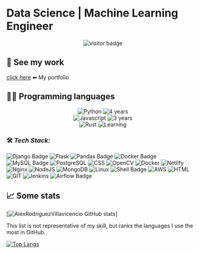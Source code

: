 # Data Science | Machine Learning Engineer

<p align="center">
  <img src="https://visitor-badge.laobi.icu/badge?page_id=AlexRodriguezVillavicencio.AlexRodriguezVillavicencio" alt="visitor badge"/>
</p>

## 💼 See my work

[click here](https://alexrodriguezvillavicencio.github.io/) ⬅ My portfolio

## 👩‍💻 Programming languages
<p align="center">


<img src="https://img.shields.io/badge/Python-909090?style=for-the-badge&logo=python&logoColor=blue" alt="Python" />
<img src="https://img.shields.io/badge/2%20years-acb334?style=for-the-badge" alt="4 years" />
<br/>
<img src="https://img.shields.io/badge/JavaScript-323330?style=for-the-badge&logo=javascript&logoColor=F7DF1E" alt="Javascript" />
<img src="https://img.shields.io/badge/2%20years-acb334?style=for-the-badge" alt="3 years" />
<br/>
<img src="https://img.shields.io/badge/Rust-800000?style=for-the-badge&logo=rust&logoColor=white" alt="Rust">
<img src="https://img.shields.io/badge/Learning-ff0d0d?style=for-the-badge" alt="Learning" />
<br/>

</p>

### 🛠️ **_Tech Stack:_**

<!-- TODO
- [] Center images changing from markdown to html
-->
![Django Badge](https://img.shields.io/badge/-Django-092E20?style=for-the-badge&labelColor=222222&logo=django&logoColor=ffffff) ![Flask](https://img.shields.io/badge/Flask-000000?style=for-the-badge&logo=flask&logoColor=white) ![Pandas  Badge](https://img.shields.io/badge/-Pandas-764ABC?style=for-the-badge&labelColor=222222&logo=Pandas&logoColor=ffffff) ![Docker Badge](https://img.shields.io/badge/-Docker-61DBFB?style=for-the-badge&labelColor=222222&logo=Docker&logoColor=61DBFB) ![MySQL Badge](https://img.shields.io/badge/MySQL-005C84?style=for-the-badge&labelColor=222222&logo=mysql&logoColor=white) ![PostgreSQL](https://img.shields.io/badge/PostgreSQL-316192?style=for-the-badge&logo=postgresql&logoColor=white) ![CSS](https://img.shields.io/badge/CSS3-1572B6?style=for-the-badge&logo=css3&logoColor=white) ![OpenCV](https://img.shields.io/badge/OpenCV-27338e?style=for-the-badge&logo=OpenCV&logoColor=white) ![Docker](https://img.shields.io/badge/Docker-2CA5E0?style=for-the-badge&logo=docker&logoColor=white) ![Netlify](https://img.shields.io/badge/Netlify-00C7B7?style=for-the-badge&logo=netlify&logoColor=white) ![Nginx](https://img.shields.io/badge/Nginx-009639?style=for-the-badge&logo=nginx&logoColor=white) ![NodeJS](https://img.shields.io/badge/Node.js-339933?style=for-the-badge&logo=nodedotjs&logoColor=white) ![MongoDB](https://img.shields.io/badge/MongoDB-4EA94B?style=for-the-badge&logo=mongodb&logoColor=white) ![Linux](https://img.shields.io/badge/Linux-FCC624?style=for-the-badge&logo=linux&logoColor=black) ![Shell Badge](https://img.shields.io/badge/Shell_Script-1111111?style=for-the-badge&labelColor=222222&logo=gnu-bash&logoColor=1111111) ![AWS](https://img.shields.io/badge/Amazon_AWS-FF9900?style=for-the-badge&logo=amazonaws&logoColor=white) ![HTML](https://img.shields.io/badge/HTML5-E34F26?style=for-the-badge&logo=html5&logoColor=white) ![GIT](https://img.shields.io/badge/GIT-E44C30?style=for-the-badge&logo=git&logoColor=white) ![Jenkins](https://img.shields.io/badge/Jenkins-D24939?style=for-the-badge&logo=Jenkins&logoColor=white) ![Airflow Badge](https://img.shields.io/badge/Airflow-017CEE?style=for-the-badge&labelColor=222222&logo=Apache%20Airflow&logoColor=white)

## 📈 Some stats

[![AlexRodriguezVillavicencio GitHub stats](https://github-readme-stats.vercel.app/api?username=AlexRodriguezVillavicencio&show_icons=true&theme=radical&count_private=true)] 

This list is not representative of my skill, but ranks the languages I use the most in GitHub.

[![Top Langs](https://github-readme-stats.vercel.app/api/top-langs/?username=AlexRodriguezVillavicencio&layout=compact)](https://github.com/anuraghazra/github-readme-stats)
